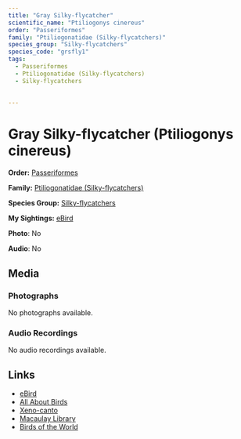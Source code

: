 ```yaml
---
title: "Gray Silky-flycatcher"
scientific_name: "Ptiliogonys cinereus"
order: "Passeriformes"
family: "Ptiliogonatidae (Silky-flycatchers)"
species_group: "Silky-flycatchers"
species_code: "grsfly1"
tags: 
  - Passeriformes
  - Ptiliogonatidae (Silky-flycatchers)
  - Silky-flycatchers
  
  
---
```


# Gray Silky-flycatcher (Ptiliogonys cinereus)

**Order:** [Passeriformes](/tags/passeriformes)

**Family:** [Ptiliogonatidae (Silky-flycatchers)](/tags/ptiliogonatidae-silky-flycatchers)

**Species Group:** [Silky-flycatchers](/tags/silky-flycatchers)

**My Sightings:** [eBird](https://ebird.org/lifelist?r=world&time=life&spp=grsfly1)

**Photo**: No 

**Audio**: No

## Media
### Photographs
No photographs available.

### Audio Recordings
No audio recordings available.

## Links
* [eBird](https://ebird.org/species/grsfly1) 
* [All About Birds](https://www.allaboutbirds.org/guide/grsfly1) 
* [Xeno-canto](https://www.xeno-canto.org/species/ptiliogonys-cinereus) 
* [Macaulay Library](https://search.macaulaylibrary.org/catalog?taxonCode=grsfly1&sort=rating_rank_desc)
* [Birds of the World](https://birdsoftheworld.org/bow/species/grsfly1)
